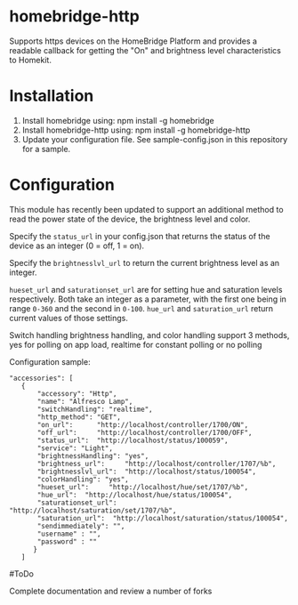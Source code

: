 # homebridge-http

Supports https devices on the HomeBridge Platform and provides a readable callback for getting the "On" and brightness level characteristics to Homekit.

# Installation

1. Install homebridge using: npm install -g homebridge
2. Install homebridge-http using: npm install -g homebridge-http
3. Update your configuration file. See sample-config.json in this repository for a sample. 

# Configuration

This module has recently been updated to support an additional method to read the power state of the device, the brightness level and color. 

Specify the `status_url` in your config.json that returns the status of the device as an integer (0 = off, 1 = on). 

Specify the `brightnesslvl_url` to return the current brightness level as an integer.

`hueset_url` and `saturationset_url` are for setting hue and saturation levels respectively. Both take an integer as a parameter, with the first one being in range `0-360` and the second in `0-100`. `hue_url` and `saturation_url` return current values of those settings.

Switch handling brightness handling, and color handling support 3 methods, yes for polling on app load, realtime for constant polling or no polling

Configuration sample:

 ```
"accessories": [ 
	{
		"accessory": "Http",
		"name": "Alfresco Lamp",
		"switchHandling": "realtime",
		"http_method": "GET",
		"on_url":      "http://localhost/controller/1700/ON",
		"off_url":     "http://localhost/controller/1700/OFF",
		"status_url":  "http://localhost/status/100059",
		"service": "Light",
		"brightnessHandling": "yes",
		"brightness_url":     "http://localhost/controller/1707/%b",
		"brightnesslvl_url":  "http://localhost/status/100054",
		"colorHandling": "yes",
		"hueset_url":     "http://localhost/hue/set/1707/%b",
		"hue_url":  "http://localhost/hue/status/100054",
		"saturationset_url":     "http://localhost/saturation/set/1707/%b",
		"saturation_url":  "http://localhost/saturation/status/100054",
		"sendimmediately": "",
		"username" : "",
		"password" : ""					    
       } 
    ]
```

#ToDo

Complete documentation and review a number of  forks